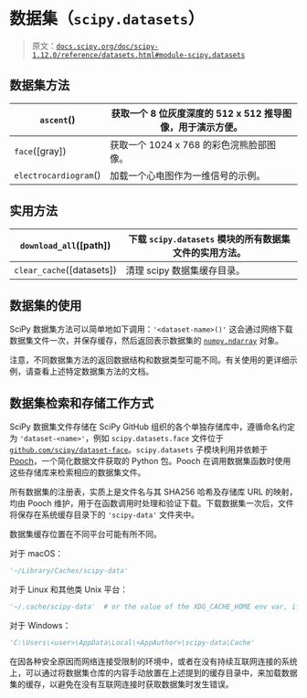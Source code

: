 # 数据集（`scipy.datasets`）

> 原文：[`docs.scipy.org/doc/scipy-1.12.0/reference/datasets.html#module-scipy.datasets`](https://docs.scipy.org/doc/scipy-1.12.0/reference/datasets.html#module-scipy.datasets)

## 数据集方法

| `ascent`() | 获取一个 8 位灰度深度的 512 x 512 推导图像，用于演示方便。 |
| --- | --- |
| `face`([gray]) | 获取一个 1024 x 768 的彩色浣熊脸部图像。 |
| `electrocardiogram`() | 加载一个心电图作为一维信号的示例。 |

## 实用方法

| `download_all`([path]) | 下载 `scipy.datasets` 模块的所有数据集文件的实用方法。 |
| --- | --- |
| `clear_cache`([datasets]) | 清理 scipy 数据集缓存目录。 |

## 数据集的使用

SciPy 数据集方法可以简单地如下调用：`'<dataset-name>()'` 这会通过网络下载数据集文件一次，并保存缓存，然后返回表示数据集的 [`numpy.ndarray`](https://numpy.org/devdocs/reference/generated/numpy.ndarray.html#numpy.ndarray "(in NumPy v2.0.dev0)") 对象。

注意，不同数据集方法的返回数据结构和数据类型可能不同。有关使用的更详细示例，请查看上述特定数据集方法的文档。

## 数据集检索和存储工作方式

SciPy 数据集文件存储在 SciPy GitHub 组织的各个单独存储库中，遵循命名约定为 `'dataset-<name>'`，例如 `scipy.datasets.face` 文件位于 [`github.com/scipy/dataset-face`](https://github.com/scipy/dataset-face)。`scipy.datasets` 子模块利用并依赖于 [Pooch](https://www.fatiando.org/pooch/latest/)，一个简化数据文件获取的 Python 包。Pooch 在调用数据集函数时使用这些存储库来检索相应的数据集文件。

所有数据集的注册表，实质上是文件名与其 SHA256 哈希及存储库 URL 的映射，均由 Pooch 维护，用于在函数调用时处理和验证下载。下载数据集一次后，文件将保存在系统缓存目录下的 `'scipy-data'` 文件夹中。

数据集缓存位置在不同平台可能有所不同。

对于 macOS：

```py
'~/Library/Caches/scipy-data' 
```

对于 Linux 和其他类 Unix 平台：

```py
'~/.cache/scipy-data'  # or the value of the XDG_CACHE_HOME env var, if defined 
```

对于 Windows：

```py
'C:\Users\<user>\AppData\Local\<AppAuthor>\scipy-data\Cache' 
```

在因各种安全原因而网络连接受限制的环境中，或者在没有持续互联网连接的系统上，可以通过将数据集仓库的内容手动放置在上述提到的缓存目录中，来加载数据集的缓存，以避免在没有互联网连接时获取数据集时发生错误。
